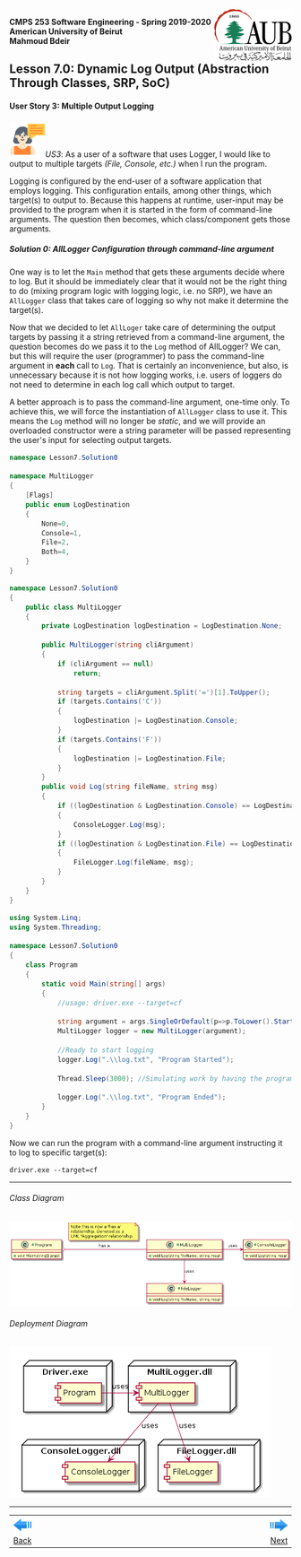 <img style="float: right;" src="../../../Images/aublogosmall.png"> 

**CMPS 253 Software Engineering - Spring 2019-2020 \
American University of Beirut \
Mahmoud Bdeir**


## Lesson 7.0: Dynamic Log Output (Abstraction Through Classes, SRP, SoC)

#### User Story 3: Multiple Output Logging
![user story](../../../Images/userstory.png 'User Story')*US3*: As a user of a software that uses Logger, I would like to output to multiple targets *(File, Console, etc.)* when I run the program.

Logging is configured by the end-user of a software application that employs logging. This configuration entails, among other things, which target(s) to output to. Because this happens at runtime, user-input may be provided to the program when it is started in the form of command-line arguments. The question then becomes, which class/component gets those arguments. 

##### Solution 0: AllLogger Configuration through command-line argument
One way is to let the `Main` method that gets these arguments decide where to log. But it should be immediately clear that it would not be the right thing to do (mixing program logic with logging logic, i.e. no SRP), we have an `AllLogger` class that takes care of logging so why not make it determine the target(s).

Now that we decided to let `AllLoger` take care of determining the output targets by passing it a string retrieved from a command-line argument, the question becomes do we pass it to the `Log` method of AllLogger? We can, but this will require the user (programmer) to pass the command-line argument in **each** call to `Log`. That is certainly an inconvenience, but also, is unnecessary because it is not how logging works, i.e. users of loggers do not need to determine in each log call which output to target.

A better approach is to pass the command-line argument, one-time only. To achieve this, we will force the instantiation of `AllLogger` class to use it. This means the `Log` method will no longer be *static*, and we will provide an overloaded constructor were a string parameter will be passed representing the user's input for selecting output targets.


```C#
namespace Lesson7.Solution0

namespace MultiLogger
{
    [Flags]
    public enum LogDestination
    {
        None=0,
        Console=1,
        File=2,
        Both=4,
    }
}
```

```C#
namespace Lesson7.Solution0
{
    public class MultiLogger
    {
        private LogDestination logDestination = LogDestination.None;

        public MultiLogger(string cliArgument)
        {
            if (cliArgument == null)
                return;

            string targets = cliArgument.Split('=')[1].ToUpper();
            if (targets.Contains('C'))
            {
                logDestination |= LogDestination.Console;
            }
            if (targets.Contains('F'))
            {
                logDestination |= LogDestination.File;
            }
        }
        public void Log(string fileName, string msg)
        {
            if ((logDestination & LogDestination.Console) == LogDestination.Console)
            {
                ConsoleLogger.Log(msg);
            }
            if ((logDestination & LogDestination.File) == LogDestination.File)
            {
                FileLogger.Log(fileName, msg);
            }
        }
    }
}
```

```C#
using System.Linq;
using System.Threading;

namespace Lesson7.Solution0
{
    class Program
    {
        static void Main(string[] args)
        {
            //usage: driver.exe --target=cf

            string argument = args.SingleOrDefault(p=>p.ToLower().StartsWith("--target="));
            MultiLogger logger = new MultiLogger(argument);

            //Ready to start logging
            logger.Log(".\\log.txt", "Program Started");

            Thread.Sleep(3000); //Simulating work by having the program sleep for 3 seconds

            logger.Log(".\\log.txt", "Program Ended");
        }
    }
}
```

Now we can run the program with a command-line argument instructing it to log to specific target(s):
```
driver.exe --target=cf
```
_____

###### Class Diagram
![Lesson 6 Class Diagram](../images/Class-Diagram.png)
###### Deployment Diagram
![Lesson 6 Deployment Diagram](../images/Deployment-Diagram.png)

____

<table style='width=100%;'>
<tr>
<td><a href="../../../Lesson%2006%20Multiple%20Output%20Log/Solution%201%20MultiLogger%20Class%20and%20Library/Source%20Code"><img src='../../../Images/leftarrow.png'> Back</a></td>
<td width="100%"></td>
<td><a href="../../Solution%201%20Configuration%20File/Source%20Code"><img src='../../../Images/rightarrow.png'> Next</a></td>
</tr>
</table>
